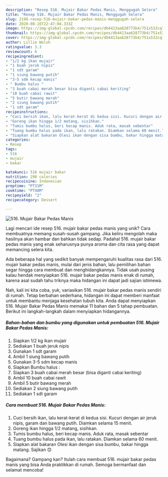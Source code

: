 ```yaml
---
description: "Resep 516. Mujair Bakar Pedas Manis, Menggugah Selera"
title: "Resep 516. Mujair Bakar Pedas Manis, Menggugah Selera"
slug: 2198-resep-516-mujair-bakar-pedas-manis-menggugah-selera
date: 2020-08-16T22:47:04.333Z
image: https://img-global.cpcdn.com/recipes/db4413aa628773b4/751x532cq70/516-mujair-bakar-pedas-manis-foto-resep-utama.jpg
thumbnail: https://img-global.cpcdn.com/recipes/db4413aa628773b4/751x532cq70/516-mujair-bakar-pedas-manis-foto-resep-utama.jpg
cover: https://img-global.cpcdn.com/recipes/db4413aa628773b4/751x532cq70/516-mujair-bakar-pedas-manis-foto-resep-utama.jpg
author: Lillie Walsh
ratingvalue: 3.3
reviewcount: 6
recipeingredient:
- "1/2 kg ikan mujair"
- "1 buah jeruk nipis"
- "1 sdt garam"
- "1 siung bawang putih"
- "3-5 sdm kecap manis"
- " Bumbu halus "
- "3 buah cabai merah besar bisa diganti cabai keriting"
- "10 buah cabai rawit"
- "5 butir bawang merah"
- "2 siung bawang putih"
- "1 sdt garam"
recipeinstructions:
- "Cuci bersih ikan, lalu kerat-kerat di kedua sisi. Kucuri dengan air jeruk nipis, garam dan bawang putih. Diamkan selama 15 menit."
- "Goreng ikan hingga 1/2 matang, sisihkan."
- "Tumis bumbu halus, beri kecap manis. Aduk rata, masak sebentar"
- "Tuang bumbu halus pada ikan, lalu ratakan. Diamkan selama 60 menit."
- "Siapkan alat bakaran Olesi ikan dengan sisa bumbu, bakar hingga matang. Sajikan 😊"
categories:
- Resep
tags:
- 516
- mujair
- bakar

katakunci: 516 mujair bakar 
nutrition: 298 calories
recipecuisine: Indonesian
preptime: "PT31M"
cooktime: "PT48M"
recipeyield: "2"
recipecategory: Dessert

---
```



![516. Mujair Bakar Pedas Manis](https://img-global.cpcdn.com/recipes/db4413aa628773b4/751x532cq70/516-mujair-bakar-pedas-manis-foto-resep-utama.jpg)

Lagi mencari ide resep 516. mujair bakar pedas manis yang unik? Cara membuatnya memang susah-susah gampang. Jika keliru mengolah maka hasilnya akan hambar dan bahkan tidak sedap. Padahal 516. mujair bakar pedas manis yang enak seharusnya punya aroma dan cita rasa yang dapat memancing selera kita.



Ada beberapa hal yang sedikit banyak mempengaruhi kualitas rasa dari 516. mujair bakar pedas manis, mulai dari jenis bahan, lalu pemilihan bahan segar hingga cara membuat dan menghidangkannya. Tidak usah pusing kalau hendak menyiapkan 516. mujair bakar pedas manis enak di rumah, karena asal sudah tahu triknya maka hidangan ini dapat jadi sajian istimewa.


Nah, kali ini kita coba, yuk, variasikan 516. mujair bakar pedas manis sendiri di rumah. Tetap berbahan sederhana, hidangan ini dapat memberi manfaat untuk membantu menjaga kesehatan tubuh kita. Anda dapat menyiapkan 516. Mujair Bakar Pedas Manis memakai 11 bahan dan 5 tahap pembuatan. Berikut ini langkah-langkah dalam menyiapkan hidangannya.

<!--inarticleads1-->

##### Bahan-bahan dan bumbu yang digunakan untuk pembuatan 516. Mujair Bakar Pedas Manis:

1. Siapkan 1/2 kg ikan mujair
1. Sediakan 1 buah jeruk nipis
1. Gunakan 1 sdt garam
1. Ambil 1 siung bawang putih
1. Gunakan 3-5 sdm kecap manis
1. Siapkan  Bumbu halus :
1. Siapkan 3 buah cabai merah besar (bisa diganti cabai keriting)
1. Ambil 10 buah cabai rawit
1. Ambil 5 butir bawang merah
1. Sediakan 2 siung bawang putih
1. Sediakan 1 sdt garam




<!--inarticleads2-->

##### Cara membuat 516. Mujair Bakar Pedas Manis:

1. Cuci bersih ikan, lalu kerat-kerat di kedua sisi. Kucuri dengan air jeruk nipis, garam dan bawang putih. Diamkan selama 15 menit.
1. Goreng ikan hingga 1/2 matang, sisihkan.
1. Tumis bumbu halus, beri kecap manis. Aduk rata, masak sebentar
1. Tuang bumbu halus pada ikan, lalu ratakan. Diamkan selama 60 menit.
1. Siapkan alat bakaran Olesi ikan dengan sisa bumbu, bakar hingga matang. Sajikan 😊




Bagaimana? Gampang kan? Itulah cara membuat 516. mujair bakar pedas manis yang bisa Anda praktikkan di rumah. Semoga bermanfaat dan selamat mencoba!
